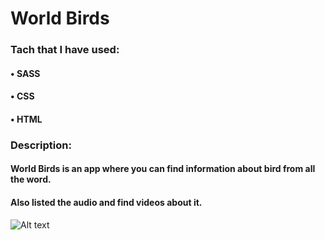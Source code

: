 # World Birds
### Tach that I have used:
#### • SASS
#### • CSS
#### • HTML

### Description:
#### World Birds is an app where you can find information about bird from all the word.
#### Also listed the audio and find videos about it.

![Alt text](assets/images/image.png)